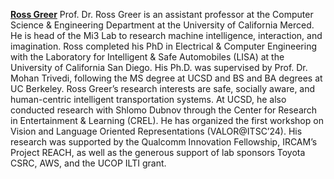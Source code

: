 **[Ross Greer](https://www.rossgreer.com/)** Prof. Dr. Ross Greer is an assistant professor at the Computer Science & Engineering Department at the University of California Merced. 
He is head of the Mi3 Lab to research machine intelligence, interaction, and imagination. 
Ross completed his PhD in Electrical & Computer Engineering with the Laboratory for Intelligent & Safe Automobiles (LISA) at the University of California San Diego. 
His Ph.D. was supervised by Prof. Dr. Mohan Trivedi, following the MS degree at UCSD and BS and BA degrees at UC Berkeley. 
Ross Greer’s research interests are safe, socially aware, and human-centric intelligent transportation systems. 
At UCSD, he also conducted research with Shlomo Dubnov through the Center for Research in Entertainment & Learning (CREL). 
He has organized the first workshop on Vision and Language Oriented Representations (VALOR@ITSC’24). 
His research was supported by the Qualcomm Innovation Fellowship, IRCAM’s Project REACH, as well as the generous support of lab sponsors Toyota CSRC, AWS, and the UCOP ILTI grant. 